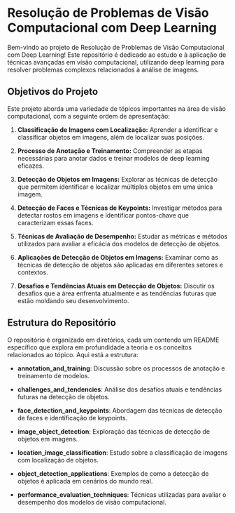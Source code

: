 # Resolução de Problemas de Visão Computacional com Deep Learning

Bem-vindo ao projeto de Resolução de Problemas de Visão Computacional com Deep Learning! Este repositório é dedicado ao estudo e à aplicação de técnicas avançadas em visão computacional, utilizando deep learning para resolver problemas complexos relacionados à análise de imagens.

## Objetivos do Projeto

Este projeto aborda uma variedade de tópicos importantes na área de visão computacional, com a seguinte ordem de apresentação:

1. **Classificação de Imagens com Localização:** Aprender a identificar e classificar objetos em imagens, além de localizar suas posições.
  
2. **Processo de Anotação e Treinamento:** Compreender as etapas necessárias para anotar dados e treinar modelos de deep learning eficazes.

3. **Detecção de Objetos em Imagens:** Explorar as técnicas de detecção que permitem identificar e localizar múltiplos objetos em uma única imagem.

4. **Detecção de Faces e Técnicas de Keypoints:** Investigar métodos para detectar rostos em imagens e identificar pontos-chave que caracterizam essas faces.

5. **Técnicas de Avaliação de Desempenho:** Estudar as métricas e métodos utilizados para avaliar a eficácia dos modelos de detecção de objetos.

6. **Aplicações de Detecção de Objetos em Imagens:** Examinar como as técnicas de detecção de objetos são aplicadas em diferentes setores e contextos.

7. **Desafios e Tendências Atuais em Detecção de Objetos:** Discutir os desafios que a área enfrenta atualmente e as tendências futuras que estão moldando seu desenvolvimento.

## Estrutura do Repositório

O repositório é organizado em diretórios, cada um contendo um README específico que explora em profundidade a teoria e os conceitos relacionados ao tópico. Aqui está a estrutura:

- **annotation_and_training**: Discussão sobre os processos de anotação e treinamento de modelos.
  
- **challenges_and_tendencies**: Análise dos desafios atuais e tendências futuras na detecção de objetos.

- **face_detection_and_keypoints**: Abordagem das técnicas de detecção de faces e identificação de keypoints.

- **image_object_detection**: Exploração das técnicas de detecção de objetos em imagens.

- **location_image_classification**: Estudo sobre a classificação de imagens com localização de objetos.

- **object_detection_applications**: Exemplos de como a detecção de objetos é aplicada em cenários do mundo real.

- **performance_evaluation_techniques**: Técnicas utilizadas para avaliar o desempenho dos modelos de visão computacional.